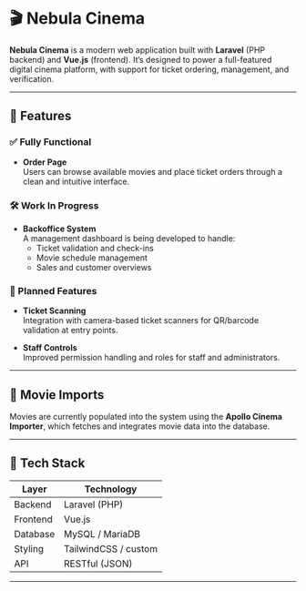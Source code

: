 # 🎬 Nebula Cinema

**Nebula Cinema** is a modern web application built with **Laravel** (PHP backend) and **Vue.js** (frontend). It’s designed to power a full-featured digital cinema platform, with support for ticket ordering, management, and verification.

---

## 🚀 Features

### ✅ Fully Functional
- **Order Page**  
  Users can browse available movies and place ticket orders through a clean and intuitive interface.

### 🛠️ Work In Progress
- **Backoffice System**  
  A management dashboard is being developed to handle:
  - Ticket validation and check-ins
  - Movie schedule management
  - Sales and customer overviews

### 🔮 Planned Features
- **Ticket Scanning**  
  Integration with camera-based ticket scanners for QR/barcode validation at entry points.
  
- **Staff Controls**  
  Improved permission handling and roles for staff and administrators.

---

## 🎥 Movie Imports

Movies are currently populated into the system using the **Apollo Cinema Importer**, which fetches and integrates movie data into the database.

---

## 🧰 Tech Stack

| Layer     | Technology     |
|-----------|----------------|
| Backend   | Laravel (PHP)  |
| Frontend  | Vue.js         |
| Database  | MySQL / MariaDB |
| Styling   | TailwindCSS / custom |
| API       | RESTful (JSON) |

---
